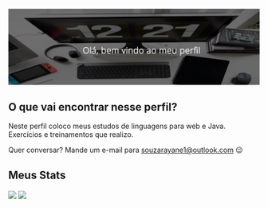 ![Bem vindo(a) ao meu repositório!](https://github.com/souzarayane/souzarayane/blob/main/Banner.png)

## O que vai encontrar nesse perfil?

Neste perfil coloco meus estudos de linguagens para web e Java. Exercícios e treinamentos que realizo. 

Quer conversar? Mande um e-mail para <a href="mailto:souzarayane1@outlook.com">souzarayane1@outlook.com</a> :wink:

## Meus Stats

<img align="center" src="https://github-readme-stats.vercel.app/api?username=souzarayane&show_icons=true&theme=default" />

<img align="center" src="https://github-readme-stats.vercel.app/api/top-langs/?username=souzarayane)](https://github.com/anuraghazra/github-readme-stats" />




